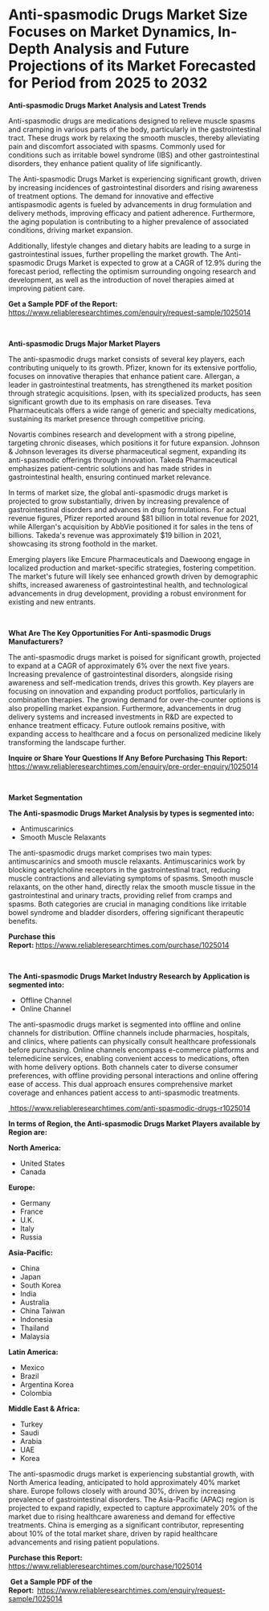 <p><h1>Anti-spasmodic Drugs Market Size Focuses on Market Dynamics, In-Depth Analysis and Future Projections of its Market Forecasted for Period from 2025 to 2032</h1></p><p><strong>Anti-spasmodic Drugs Market Analysis and Latest Trends</strong></p>
<p><p>Anti-spasmodic drugs are medications designed to relieve muscle spasms and cramping in various parts of the body, particularly in the gastrointestinal tract. These drugs work by relaxing the smooth muscles, thereby alleviating pain and discomfort associated with spasms. Commonly used for conditions such as irritable bowel syndrome (IBS) and other gastrointestinal disorders, they enhance patient quality of life significantly.</p><p>The Anti-spasmodic Drugs Market is experiencing significant growth, driven by increasing incidences of gastrointestinal disorders and rising awareness of treatment options. The demand for innovative and effective antispasmodic agents is fueled by advancements in drug formulation and delivery methods, improving efficacy and patient adherence. Furthermore, the aging population is contributing to a higher prevalence of associated conditions, driving market expansion. </p><p>Additionally, lifestyle changes and dietary habits are leading to a surge in gastrointestinal issues, further propelling the market growth. The Anti-spasmodic Drugs Market is expected to grow at a CAGR of 12.9% during the forecast period, reflecting the optimism surrounding ongoing research and development, as well as the introduction of novel therapies aimed at improving patient care.</p></p>
<p><strong>Get a Sample PDF of the Report:&nbsp;</strong> <a href="https://www.reliableresearchtimes.com/enquiry/request-sample/1025014?utm_campaign=3452&utm_medium=2&utm_source=Github&utm_content=ia&utm_term=19042025&utm_id=anti-spasmodic-drugs">https://www.reliableresearchtimes.com/enquiry/request-sample/1025014</a></p>
<p>&nbsp;</p>
<p><strong>Anti-spasmodic Drugs Major Market Players</strong></p>
<p><p>The anti-spasmodic drugs market consists of several key players, each contributing uniquely to its growth. Pfizer, known for its extensive portfolio, focuses on innovative therapies that enhance patient care. Allergan, a leader in gastrointestinal treatments, has strengthened its market position through strategic acquisitions. Ipsen, with its specialized products, has seen significant growth due to its emphasis on rare diseases. Teva Pharmaceuticals offers a wide range of generic and specialty medications, sustaining its market presence through competitive pricing.</p><p>Novartis combines research and development with a strong pipeline, targeting chronic diseases, which positions it for future expansion. Johnson & Johnson leverages its diverse pharmaceutical segment, expanding its anti-spasmodic offerings through innovation. Takeda Pharmaceutical emphasizes patient-centric solutions and has made strides in gastrointestinal health, ensuring continued market relevance.</p><p>In terms of market size, the global anti-spasmodic drugs market is projected to grow substantially, driven by increasing prevalence of gastrointestinal disorders and advances in drug formulations. For actual revenue figures, Pfizer reported around $81 billion in total revenue for 2021, while Allergan's acquisition by AbbVie positioned it for sales in the tens of billions. Takeda's revenue was approximately $19 billion in 2021, showcasing its strong foothold in the market.</p><p>Emerging players like Emcure Pharmaceuticals and Daewoong engage in localized production and market-specific strategies, fostering competition. The market's future will likely see enhanced growth driven by demographic shifts, increased awareness of gastrointestinal health, and technological advancements in drug development, providing a robust environment for existing and new entrants.</p></p>
<p>&nbsp;</p>
<p><strong>What Are The Key Opportunities For Anti-spasmodic Drugs Manufacturers?</strong></p>
<p><p>The anti-spasmodic drugs market is poised for significant growth, projected to expand at a CAGR of approximately 6% over the next five years. Increasing prevalence of gastrointestinal disorders, alongside rising awareness and self-medication trends, drives this growth. Key players are focusing on innovation and expanding product portfolios, particularly in combination therapies. The growing demand for over-the-counter options is also propelling market expansion. Furthermore, advancements in drug delivery systems and increased investments in R&D are expected to enhance treatment efficacy. Future outlook remains positive, with expanding access to healthcare and a focus on personalized medicine likely transforming the landscape further.</p></p>
<p><strong>Inquire or Share Your Questions If Any Before Purchasing This Report:</strong> <a href="https://www.reliableresearchtimes.com/enquiry/pre-order-enquiry/1025014?utm_campaign=3452&utm_medium=2&utm_source=Github&utm_content=ia&utm_term=19042025&utm_id=anti-spasmodic-drugs">https://www.reliableresearchtimes.com/enquiry/pre-order-enquiry/1025014</a></p>
<p>&nbsp;</p>
<p><strong>Market Segmentation</strong></p>
<p><strong>The Anti-spasmodic Drugs Market Analysis by types is segmented into:</strong></p>
<p><ul><li>Antimuscarinics</li><li>Smooth Muscle Relaxants</li></ul></p>
<p><p>The anti-spasmodic drugs market comprises two main types: antimuscarinics and smooth muscle relaxants. Antimuscarinics work by blocking acetylcholine receptors in the gastrointestinal tract, reducing muscle contractions and alleviating symptoms of spasms. Smooth muscle relaxants, on the other hand, directly relax the smooth muscle tissue in the gastrointestinal and urinary tracts, providing relief from cramps and spasms. Both categories are crucial in managing conditions like irritable bowel syndrome and bladder disorders, offering significant therapeutic benefits.</p></p>
<p><strong>Purchase this Report:&nbsp;</strong><a href="https://www.reliableresearchtimes.com/purchase/1025014?utm_campaign=3452&utm_medium=2&utm_source=Github&utm_content=ia&utm_term=19042025&utm_id=anti-spasmodic-drugs">https://www.reliableresearchtimes.com/purchase/1025014</a></p>
<p>&nbsp;</p>
<p><strong>The Anti-spasmodic Drugs Market Industry Research by Application is segmented into:</strong></p>
<p><ul><li>Offline Channel</li><li>Online Channel</li></ul></p>
<p><p>The anti-spasmodic drugs market is segmented into offline and online channels for distribution. Offline channels include pharmacies, hospitals, and clinics, where patients can physically consult healthcare professionals before purchasing. Online channels encompass e-commerce platforms and telemedicine services, enabling convenient access to medications, often with home delivery options. Both channels cater to diverse consumer preferences, with offline providing personal interactions and online offering ease of access. This dual approach ensures comprehensive market coverage and enhances patient access to anti-spasmodic treatments.</p></p>
<p><a href="https://www.reliableresearchtimes.com/anti-spasmodic-drugs-r1025014?utm_campaign=3452&utm_medium=2&utm_source=Github&utm_content=ia&utm_term=19042025&utm_id=anti-spasmodic-drugs">&nbsp;https://www.reliableresearchtimes.com/anti-spasmodic-drugs-r1025014</a></p>
<p><strong>In terms of Region, the Anti-spasmodic Drugs Market Players available by Region are:</strong></p>
<p>
    <p> <strong> North America: </strong>
        <ul>
            <li>United States</li>
            <li>Canada</li>
        </ul>
        </p> 
    <p> <strong> Europe: </strong>
        <ul>
            <li>Germany</li>
            <li>France</li>
            <li>U.K.</li>
            <li>Italy</li>
            <li>Russia</li>
        </ul>
        </p> 
    <p> <strong> Asia-Pacific: </strong>
        <ul>
            <li>China</li>
            <li>Japan</li>
            <li>South Korea</li>
            <li>India</li>
            <li>Australia</li>
            <li>China Taiwan</li>
            <li>Indonesia</li>
            <li>Thailand</li>
            <li>Malaysia</li>
        </ul>
        </p> 
    <p> <strong> Latin America: </strong>
        <ul>
            <li>Mexico</li>
            <li>Brazil</li>
            <li>Argentina Korea</li>
            <li>Colombia</li>
        </ul>
        </p> 
    <p> <strong> Middle East & Africa: </strong>
        <ul>
            <li>Turkey</li>
            <li>Saudi</li>
            <li>Arabia</li>
            <li>UAE</li>
            <li>Korea</li>
        </ul>
    </p>
    </p>
<p><p>The anti-spasmodic drugs market is experiencing substantial growth, with North America leading, anticipated to hold approximately 40% market share. Europe follows closely with around 30%, driven by increasing prevalence of gastrointestinal disorders. The Asia-Pacific (APAC) region is projected to expand rapidly, expected to capture approximately 20% of the market due to rising healthcare awareness and demand for effective treatments. China is emerging as a significant contributor, representing about 10% of the total market share, driven by rapid healthcare advancements and rising patient populations.</p></p>
<p><strong>Purchase this Report: </strong><a href="https://www.reliableresearchtimes.com/purchase/1025014?utm_campaign=3452&utm_medium=2&utm_source=Github&utm_content=ia&utm_term=19042025&utm_id=anti-spasmodic-drugs">https://www.reliableresearchtimes.com/purchase/1025014</a></p>
<p>&nbsp;<strong>Get a Sample PDF of the Report:&nbsp;&nbsp;</strong><a href="https://www.reliableresearchtimes.com/enquiry/request-sample/1025014?utm_campaign=3452&utm_medium=2&utm_source=Github&utm_content=ia&utm_term=19042025&utm_id=anti-spasmodic-drugs">https://www.reliableresearchtimes.com/enquiry/request-sample/1025014</a></p>
<p><strong></strong></p>
<p><p></p><p></p><p></p></p>